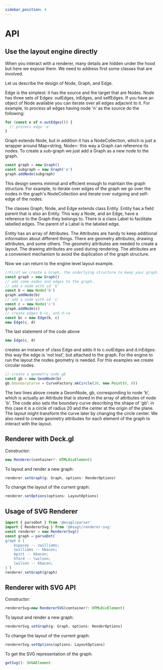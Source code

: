 ```yaml
---
sidebar_position: 4
---
```


# API

## Use the layout engine directly

When you interact with a renderer, many details are hidden under the hood but here we expose them.
We need to address first some classes that are involved.

Let us describe the design of Node, Graph, and Edge.

Edge is the simplest: it has the source and the target that are Nodes.
Node has three sets of Edges: outEdges, inEdges, and selfEdges.
If you have an object of Node available you can iterate over all edges adjacent to it.
For example, to process all edges having node 'n' as the source do the following:

```ts
for (const e of n.outEdges()) {
  // process edge 'e'
}
```

Graph extends Node, but in addition it has a NodeCollection, which is just a wrapper
around Map<string, Node>: this way a Graph can reference its nodes. To create a sub-graph we just
add a Graph as a new node to the graph.

```ts
const graph = new Graph()
const subgraph = new Graph('a')
graph.addNode(subgraph)
```

This design seems minimal and efficient enough to maintain the graph structure. For example, to iterate over edges of the graph
we go over the nodes in the graph's NodeCollection and iterate over outgoing and self-edge of the nodes.

The classes Graph, Node, and Edge extends class Entity. Entity has a field parent that is also an Entity.
This way a Node, and an Edge, have a reference to the Graph they belongs to.
There is a class Label to facilitate labelled edges. The parent of a Label is the labeled edge.

Entity has an array of Attributes. The Attributes are handy to keep additional information about different things.
There are geometry attributes, drawing attributes, and some others.
The geometry attributes are needed to create a layout. The drawing attributes are used during rendering.
The attributes are a convenient mechanism to avoid the duplication of the graph structure.

Now we can return to the engine level layout example.

```ts
//First we create a Graph, the underlying structure to keep your graph.
const graph = new Graph()
// add some nodes and edges to the graph.
// add a node with id 'b'
const b = new Node('b')
graph.addNode(b)
// add a node with id 'c'
const c = new Node('c')
graph.addNode(c)
// create edges b->c, and d->a
const bc = new Edge(b, c)
new Edge(c, d)
```

The last statement of the code above

```ts
new Edge(c, d)
```

creates an instance of class Edge and adds it to c.outEdges and d.inEdges:
this way the edge is 'not lost', but attached to the graph.
For the engine to run the layout the nodes geometry is needed. For this examples we create circular nodes.

```ts
// create a geometry node gb
const gb = new GeomNode(b)
gb.boundaryCurve = CurveFactory.mkCircle(20, new Point(0, 0))
```

The two lines above create a GeomNode, gb, corresponding to node 'b',
which is actually an Attribute that is stored in the array of attributes of node 'b'.
The code also sets the boundary curve describing the shape of 'gb': in this case it is
a circle of radius 20 and the center at the origin of the plane. The layout might transform the
curve later by changing the circle center. We also need to create geometry attributes for each element of the graph
to interact with the layout.

## Renderer with Deck.gl

Constructor:

```ts
new Renderer(container?: HTMLDivElement)
```

To layout and render a new graph:

```ts
renderer.setGraph(g: Graph, options: RenderOptions)
```

To change the layout of the current graph:

```ts
renderer.setOptions(options: LayoutOptions)
```

## Usage of SVG Renderer

```ts build
import { parseDot } from '@msagl/parser'
import { RendererSvg } from '@msagl/renderer-svg'
const renderer = new RendererSvg()
const graph = parseDot(`
graph G {
	kspacey -- swilliams;
	swilliams -- kbacon;
	bpitt -- kbacon;
	hford -- lwilson;
	lwilson -- kbacon;
}`)
renderer.setGraph(graph)
```

## Renderer with SVG API

Constructor:

```ts
rendererSvg=new RendererSVG(container?: HTMLDivElement)
```

To layout and render a new graph:

```ts
rendererSvg.setGraph(g: Graph, options: RenderOptions)
```

To change the layout of the current graph:

```ts
rendererSvg.setOptions(options: LayoutOptions)
```

To get the SVG representation of the graph:

```ts
getSvg(): SVGAElement
```

